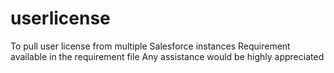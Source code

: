 # userlicense
To pull user license from multiple Salesforce instances
Requirement available in the requirement file
Any assistance would be highly appreciated

